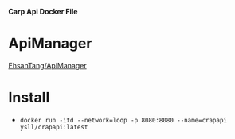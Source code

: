 **Carp Api Docker File**
# ApiManager
[EhsanTang/ApiManager](https://github.com/EhsanTang/ApiManager)

# Install
* `docker run -itd --network=loop -p 8080:8080 --name=crapapi ysll/crapapi:latest` 